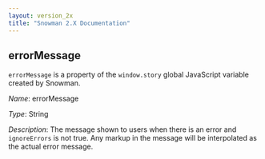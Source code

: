 ```yaml
---
layout: version_2x
title: "Snowman 2.X Documentation"
---
```


## errorMessage

`errorMessage` is a property of the `window.story` global JavaScript variable created by Snowman.

*Name*: errorMessage

*Type*: String

*Description*: The message shown to users when there is an error and `ignoreErrors` is not true. Any markup in the message will be interpolated as the actual error message.
